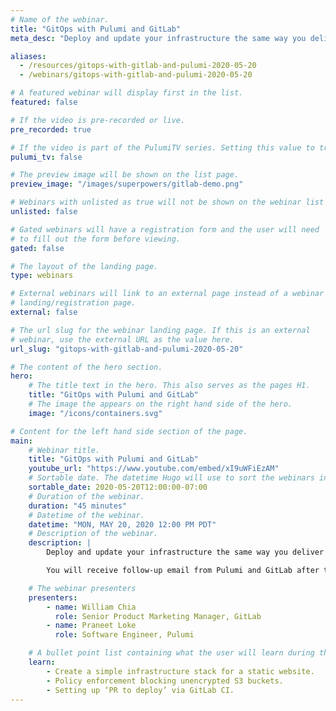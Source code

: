 ```yaml
---
# Name of the webinar.
title: "GitOps with Pulumi and GitLab"
meta_desc: "Deploy and update your infrastructure the same way you deliver the rest of your application: with real code delivered through your CI/CD pipeline."

aliases:
  - /resources/gitops-with-gitlab-and-pulumi-2020-05-20
  - /webinars/gitops-with-gitlab-and-pulumi-2020-05-20

# A featured webinar will display first in the list.
featured: false

# If the video is pre-recorded or live.
pre_recorded: true

# If the video is part of the PulumiTV series. Setting this value to true will list the video in the "PulumiTV" section.
pulumi_tv: false

# The preview image will be shown on the list page.
preview_image: "/images/superpowers/gitlab-demo.png"

# Webinars with unlisted as true will not be shown on the webinar list
unlisted: false

# Gated webinars will have a registration form and the user will need
# to fill out the form before viewing.
gated: false

# The layout of the landing page.
type: webinars

# External webinars will link to an external page instead of a webinar
# landing/registration page.
external: false

# The url slug for the webinar landing page. If this is an external
# webinar, use the external URL as the value here.
url_slug: "gitops-with-gitlab-and-pulumi-2020-05-20"

# The content of the hero section.
hero:
    # The title text in the hero. This also serves as the pages H1.
    title: "GitOps with Pulumi and GitLab"
    # The image the appears on the right hand side of the hero.
    image: "/icons/containers.svg"

# Content for the left hand side section of the page.
main:
    # Webinar title.
    title: "GitOps with Pulumi and GitLab"
    youtube_url: "https://www.youtube.com/embed/xI9uWFiEzAM"
    # Sortable date. The datetime Hugo will use to sort the webinars in date order.
    sortable_date: 2020-05-20T12:00:00-07:00
    # Duration of the webinar.
    duration: "45 minutes"
    # Datetime of the webinar.
    datetime: "MON, MAY 20, 2020 12:00 PM PDT"
    # Description of the webinar.
    description: |
        Deploy and update your infrastructure the same way you deliver the rest of your application: with real code delivered through your CI/CD pipeline. Learn how Pulumi’s modern infrastructure as code platform helps your team deliver features faster by helping you to define resources on any cloud using your favorite languages.  Praneet Loke from Pulumi and William Chia from GitLab will show you how to super-charge your team’s velocity with GitOps.

        You will receive follow-up email from Pulumi and GitLab after this tech talk with links to help you get started with GitOps.

    # The webinar presenters
    presenters:
        - name: William Chia
          role: Senior Product Marketing Manager, GitLab
        - name: Praneet Loke
          role: Software Engineer, Pulumi

    # A bullet point list containing what the user will learn during the webinar.
    learn:
        - Create a simple infrastructure stack for a static website.
        - Policy enforcement blocking unencrypted S3 buckets.
        - Setting up ‘PR to deploy’ via GitLab CI.
---
```

